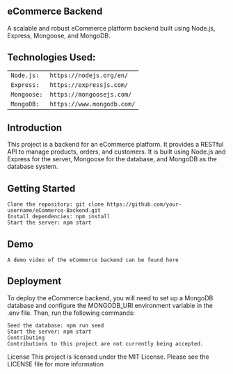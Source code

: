 ## eCommerce Backend
A scalable and robust eCommerce platform backend built using Node.js, Express, Mongoose, and MongoDB.

## Technologies Used:

|  |     | 
| :-------- | :------- | 
| `Node.js:` | `https://nodejs.org/en/` | 
| `Express:` | `https://expressjs.com/` | 
| `Mongoose:` | `https://mongoosejs.com/` | 
| `MongoDB:` | `https://www.mongodb.com/` | 


## Introduction
This project is a backend for an eCommerce platform. It provides a RESTful API to manage products, orders, and customers. It is built using Node.js and Express for the server, Mongoose for the database, and MongoDB as the database system.

## Getting Started

```
Clone the repository: git clone https://github.com/your-username/eCommerce-Backend.git
Install dependencies: npm install
Start the server: npm start
```

## Demo
```
A demo video of the eCommerce backend can be found here
```

## Deployment

To deploy the eCommerce backend, you will need to set up a MongoDB database and configure the MONGODB_URI environment variable in the .env file. Then, run the following commands:

 ```
Seed the database: npm run seed
Start the server: npm start
Contributing
Contributions to this project are not currently being accepted.
```

License
This project is licensed under the MIT License. Please see the LICENSE file for more information
